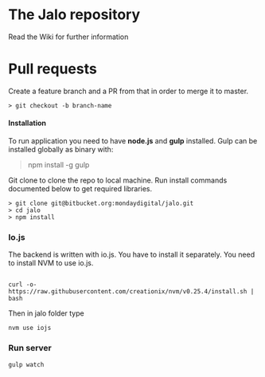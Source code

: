 # The Jalo repository
Read the Wiki for further information

# Pull requests
Create a feature branch and a PR from that in order to merge it to master.
```
> git checkout -b branch-name
```

#### Installation

To run application you need to have **node.js** and **gulp** installed. Gulp can be installed globally as binary with:

  > npm install -g gulp

Git clone to clone the repo to local machine. Run install commands documented below to get required libraries.

```
> git clone git@bitbucket.org:mondaydigital/jalo.git
> cd jalo
> npm install
```

### Io.js

The backend is written with io.js. You have to install it separately. You need to install NVM to use io.js. 

```

curl -o- https://raw.githubusercontent.com/creationix/nvm/v0.25.4/install.sh | bash
```

Then in jalo folder type 

```
nvm use iojs

```



### Run server

```
gulp watch
```